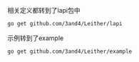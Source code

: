 相关定义都转到了lapi包中

```bash
go get github.com/3and4/Leither/lapi
```
示例转到了example
```bash
go get github.com/3and4/Leither/example
```
